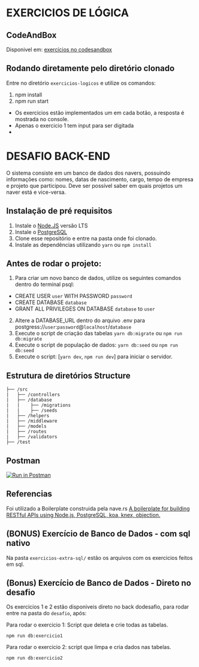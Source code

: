 # EXERCICIOS DE LÓGICA

## CodeAndBox
Disponivel em: [exercícios no codesandbox](https://codesandbox.io/s/teste-estagio-template-forked1-4youu?fontsize=14&hidenavigation=1&theme=dark&file=/src/exercise01.js)

## Rodando diretamente pelo diretório clonado 
Entre no diretório `exercicios-logicos` e utilize os comandos: 
1. npm install 
2. npm run start

- Os exercicios estão implementados um em cada botão, a resposta é mostrada no console.
- Apenas o exercicio 1 tem input para ser digitada
-
# DESAFIO BACK-END

O sistema consiste em um banco de dados dos navers, possuindo informações como: nomes, datas de nascimento, cargo, tempo de empresa e projeto que participou. Deve ser possível saber em quais projetos um naver está e vice-versa.

## Instalação de pré requisitos
1. Instale o [Node.JS](https://nodejs.org/en/) versão LTS
2. Instale o [PostgreSQL](https://www.postgresql.org/download/) 
3. Clone esse repositório e entre na pasta onde foi clonado.
4. Instale as dependências utilizando `yarn` ou `npm install`

## Antes de rodar o projeto:
1. Para criar um novo banco de dados, utilize os  seguintes comandos dentro do terminal psql: 
- CREATE USER `user` WITH PASSWORD `password`
- CREATE DATABASE `database`
- GRANT ALL PRIVILEGES ON DATABASE `database` to `user`

2. Altere a DATABASE_URL dentro do arquivo .env para postgress://`user`:`password`@`localhost`/`database`
3. Execute o script de criação das tabelas `yarn db:migrate` ou `npm run db:migrate`
4. Execute o script de população de dados: `yarn db:seed` ou `npm run db:seed`
5. Execute o script: [`yarn dev`, `npm run dev`] para iniciar o servidor.

## Estrutura de diretórios Structure

```
├── /src
|   ├── /controllers
|   ├── /database
|   |    ├── /migrations
|   |    ├── /seeds
|   ├── /helpers
|   ├── /middleware
|   ├── /models
|   ├── /routes
|   ├── /validators
├── /test
```


## Postman
[![Run in Postman](https://run.pstmn.io/button.svg)](https://app.getpostman.com/run-collection/f4925a3f10d66a729063)

## Referencias
Foi utilizado a Boilerplate construida pela nave.rs 
[A boilerplate for building RESTful APIs using Node.js, PostgreSQL, koa, knex, objection.](https://github.com/naveteam/back-boilerplate)


## (BONUS) Exercício de Banco de Dados - com sql nativo

Na pasta `exercicios-extra-sql/` estão os arquivos com os exercicios feitos em sql.

## (Bonus) Exercício de Banco de Dados -  Direto no desafio

Os exercicios 1 e 2 estão disponiveis direto no back dodesafio, para rodar entre na pasta do `desafio`, após:

Para rodar o exercicio 1: Script que deleta e crie todas as tabelas.

`npm run db:exercicio1`

Para rodar o exercicio 2: script que limpa e cria dados nas tabelas.

`npm run db:exercicio2`
